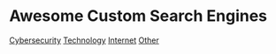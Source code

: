 # Awesome Custom Search Engines
[Cybersecurity](SearchMarks/Cybersecurity.md)
[Technology](Technology.md)
[Internet](SearchMarks/Internet.md)
[Other](SearchMarks/Other.md)